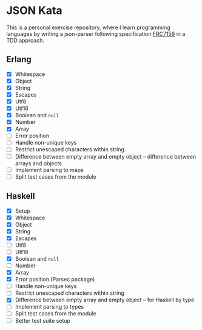 # JSON Kata

This is a personal exercise repository, where I learn programming languages by writing a json-parser following specification [FRC7159](https://tools.ietf.org/html/rfc7159) in a TDD approach.

## Erlang

- [x] Whitespace
- [x] Object
- [x] String
- [x] Escapes
- [x] Utf8
- [x] Utf16
- [x] Boolean and `null`
- [x] Number
- [x] Array
- [ ] Error position
- [ ] Handle non-unique keys
- [ ] Restrict unescaped characters within string
- [ ] Difference between empty array and empty object – difference between arrays and objects
- [ ] Implement parsing to maps
- [ ] Split test cases from the module

## Haskell

- [x] Setup
- [x] Whitespace
- [x] Object
- [x] String
- [x] Escapes
- [ ] Utf8
- [ ] Utf16
- [x] Boolean and `null`
- [ ] Number
- [x] Array
- [x] Error position (Parsec package)
- [ ] Handle non-unique keys
- [ ] Restrict unescaped characters within string
- [x] Difference between empty array and empty object – for Haskell by type
- [ ] Implement parsing to types
- [ ] Split test cases from the module
- [ ] Better test suite setup